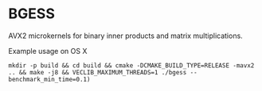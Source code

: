 # BGESS

AVX2 microkernels for binary inner products and matrix multiplications.

Example usage on OS X

```
mkdir -p build && cd build && cmake -DCMAKE_BUILD_TYPE=RELEASE -mavx2 .. && make -j8 && VECLIB_MAXIMUM_THREADS=1 ./bgess --benchmark_min_time=0.1)
```
